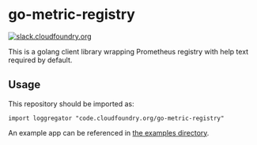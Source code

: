 # go-metric-registry
[![slack.cloudfoundry.org][slack-badge]][loggregator-slack]

This is a golang client library wrapping Prometheus registry with help text required by default.

## Usage

This repository should be imported as:

`import loggregator "code.cloudfoundry.org/go-metric-registry"`

An example app can be referenced in [the examples directory](https://github.com/cloudfoundry/go-metric-registry/blob/master/examples/main.go).

[slack-badge]:              https://slack.cloudfoundry.org/badge.svg
[loggregator-slack]:        https://cloudfoundry.slack.com/archives/loggregator